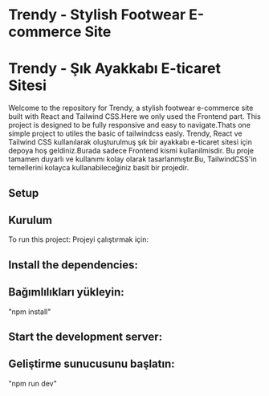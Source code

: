 # Trendy - Stylish Footwear E-commerce Site
# Trendy - Şık Ayakkabı E-ticaret Sitesi

Welcome to the repository for Trendy, a stylish footwear e-commerce site built with React and Tailwind CSS.Here we only used the Frontend part. This project is designed to be fully responsive and easy to navigate.Thats one simple project to utiles the basic of tailwindcss easly.
Trendy, React ve Tailwind CSS kullanılarak oluşturulmuş şık bir ayakkabı e-ticaret sitesi için depoya hoş geldiniz.Burada sadece Frontend kismi kullanilmisdir. Bu proje tamamen duyarlı ve kullanımı kolay olarak tasarlanmıştır.Bu, TailwindCSS'in temellerini kolayca kullanabileceğiniz basit bir projedir.

## Setup
## Kurulum

To run this project:
Projeyi çalıştırmak için:

## Install the dependencies:
## Bağımlılıkları yükleyin:
"npm install"


## Start the development server:
## Geliştirme sunucusunu başlatın:

"npm run dev"
